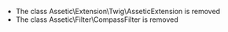 * The class Assetic\Extension\Twig\AsseticExtension is removed
* The class Assetic\Filter\CompassFilter is removed
